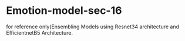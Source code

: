 # Emotion-model-sec-16
 for reference only(Ensembling Models using Resnet34 architecture and EfficientnetB5 Architecture.
